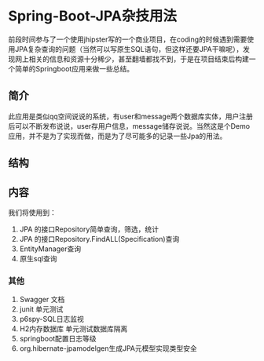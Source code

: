 # Spring-Boot-JPA杂技用法


前段时间参与了一个使用jhipster写的一个商业项目，在coding的时候遇到需要使用JPA复杂查询的问题（当然可以写原生SQL语句，但这样还要JPA干嘛呢），发现网上相关的信息和资源十分稀少，甚至翻墙都找不到，于是在项目结束后构建一个简单的Springboot应用来做一些总结。

## 简介

此应用是类似qq空间说说的系统，有user和message两个数据库实体，用户注册后可以不断发布说说，user存用户信息，message储存说说。当然这是个Demo应用，并不是为了实现而做，而是为了尽可能多的记录一些Jpa的用法。

## 结构

## 内容

我们将使用到：

1. JPA 的接口Repository简单查询，筛选，统计
2. JPA 的接口Repository.FindALL(Specification)查询
3. EntityManager查询
4. 原生sql查询

### 其他
1. Swagger 文档
2. junit 单元测试
3. p6spy-SQL日志监视
4. H2内存数据库 单元测试数据库隔离
5. springboot配置日志等级
6. org.hibernate-jpamodelgen生成JPA元模型实现类型安全